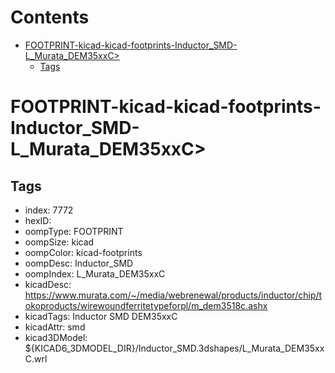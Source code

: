 



Contents
========

* [FOOTPRINT-kicad-kicad-footprints-Inductor_SMD-L_Murata_DEM35xxC>](#footprint-kicad-kicad-footprints-inductor_smd-l_murata_dem35xxc)
	* [Tags](#tags)

# FOOTPRINT-kicad-kicad-footprints-Inductor_SMD-L_Murata_DEM35xxC>

## Tags

- index: 7772
- hexID: 
- oompType: FOOTPRINT
- oompSize: kicad
- oompColor: kicad-footprints
- oompDesc: Inductor_SMD
- oompIndex: L_Murata_DEM35xxC
- kicadDesc: https://www.murata.com/~/media/webrenewal/products/inductor/chip/tokoproducts/wirewoundferritetypeforpl/m_dem3518c.ashx
- kicadTags: Inductor SMD DEM35xxC
- kicadAttr: smd
- kicad3DModel: ${KICAD6_3DMODEL_DIR}/Inductor_SMD.3dshapes/L_Murata_DEM35xxC.wrl
